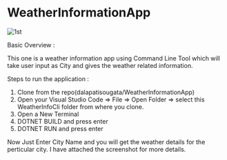 # WeatherInformationApp




![1st](https://user-images.githubusercontent.com/40000689/222959830-22f32fe8-bcc3-4579-920c-4e400078c04e.PNG)





Basic Overview :

This one is a weather information app using Command Line Tool which will take user
input as City and gives the weather related information.

Steps to run the application :
1. Clone from the repo(dalapatisougata/WeatherInformationApp)
2. Open your Visual Studio Code => File => Open Folder => select this WeatherInfoCli folder from where you clone.
3. Open a New Terminal 
4. DOTNET BUILD and press enter
5. DOTNET RUN and press enter



Now Just Enter City Name and you will get the weather details for the perticular city. I have attached the screenshot for more details.
